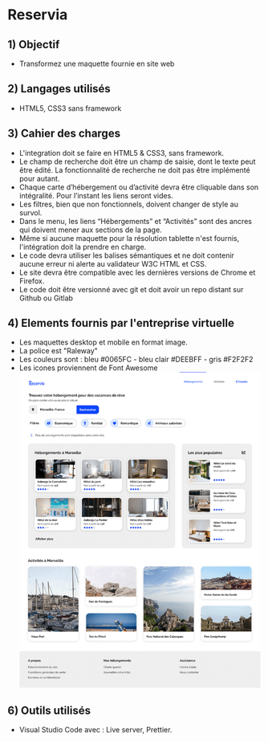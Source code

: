 # Reservia
## 1) Objectif
- Transformez une maquette fournie en site web

## 2) Langages utilisés
- HTML5, CSS3 sans framework

## 3) Cahier des charges
- L'integration doit se faire en HTML5 & CSS3, sans framework.
- Le champ de recherche doit être un champ de saisie, dont le texte peut être édité. La fonctionnalité de recherche ne doit pas être implémenté pour autant.
- Chaque carte d’hébergement ou d’activité devra être cliquable dans son intégralité. Pour l’instant les liens seront vides.
- Les filtres, bien que non fonctionnels, doivent changer de style au survol.
- Dans le menu, les liens “Hébergements” et “Activités” sont des ancres qui doivent mener aux sections de la page.
- Même si aucune maquette pour la résolution tablette n'est fournis, l'intégration doit la prendre en charge.
- Le code devra utiliser les balises sémantiques et ne doit contenir aucune erreur ni alerte au validateur W3C HTML et CSS.
- Le site devra être compatible avec les dernières versions de Chrome et Firefox.
- Le code doit être versionné avec git et doit avoir un repo distant sur Github ou Gitlab

## 4) Elements fournis par l'entreprise virtuelle
- Les maquettes desktop et mobile en format image.
- La police est "Raleway"
- Les couleurs sont : bleu #0065FC - bleu clair #DEEBFF - gris #F2F2F2
- Les icones proviennent de Font Awesome
![maquette reservia](./images/maquettes/desktop.png)

## 6) Outils utilisés
- Visual Studio Code avec : Live server, Prettier.
